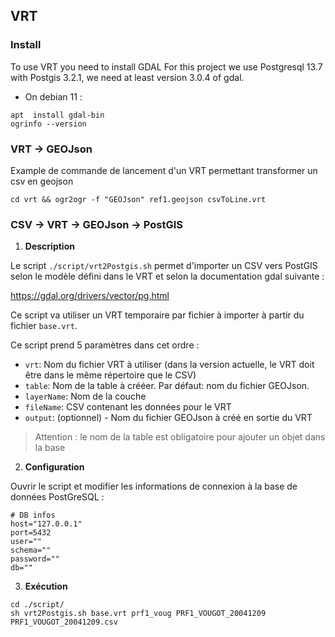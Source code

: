 ## VRT

### Install
To use VRT you need to install GDAL
For this project we use Postgresql 13.7 with Postgis 3.2.1, we need at least version 3.0.4 of gdal.

* On debian 11 : 

```
apt  install gdal-bin
ogrinfo --version 
```

### VRT -> GEOJson

Example de commande de lancement d'un VRT permettant transformer un csv en geojson

```
cd vrt && ogr2ogr -f "GEOJson" ref1.geojson csvToLine.vrt
```

### CSV -> VRT -> GEOJson -> PostGIS

1. **Description**

Le script `./script/vrt2Postgis.sh` permet d'importer un CSV vers PostGIS selon le modèle défini dans le VRT et selon la documentation gdal suivante : 

https://gdal.org/drivers/vector/pg.html

Ce script va utiliser un VRT temporaire par fichier à importer à partir du fichier `base.vrt`.

Ce script prend 5 paramètres dans cet ordre :
- `vrt`: Nom du fichier VRT à utiliser (dans la version actuelle, le VRT doit être dans le même répertoire que le CSV)
- `table`: Nom de la table à crééer. Par défaut: nom du fichier GEOJson.
- `layerName`: Nom de la couche
- `fileName`: CSV contenant les données pour le VRT 
- `output`: (optionnel) - Nom du fichier GEOJson à créé en sortie du VRT

> Attention : le nom de la table est obligatoire  pour ajouter un objet dans la base

2. **Configuration**

Ouvrir le script et modifier les informations de connexion à la base de données PostGreSQL :

```
# DB infos
host="127.0.0.1"
port=5432
user=""
schema=""
password=""
db=""
```

3. **Exécution**

```
cd ./script/
sh vrt2Postgis.sh base.vrt prf1_voug PRF1_VOUGOT_20041209 PRF1_VOUGOT_20041209.csv
```
